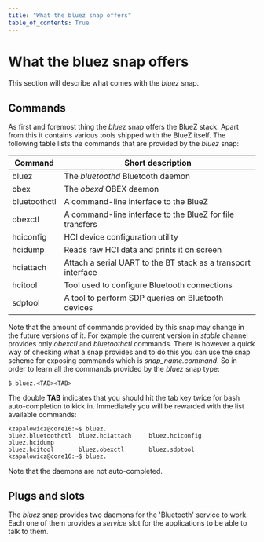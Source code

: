 ```yaml
---
title: "What the bluez snap offers"
table_of_contents: True
---
```


# What the bluez snap offers

This section will describe what comes with the *bluez* snap.

## Commands

As first and foremost thing the *bluez* snap offers the BlueZ stack. Apart from
this it contains various tools shipped with the BlueZ itself. The following
table lists the commands that are provided by the *bluez* snap:

| Command      | Short description                                             |
|--------------|---------------------------------------------------------------|
| bluez        | The *bluetoothd* Bluetooth daemon                             |
| obex         | The *obexd* OBEX daemon                                       |
| bluetoothctl | A command-line interface to the BlueZ 			       |	
| obexctl      | A command-line interface to the BlueZ for file transfers      |
| hciconfig    | HCI device configuration utility                              |
| hcidump      | Reads raw HCI data and prints it on screen                    |
| hciattach    | Attach a serial UART to the BT stack as a transport interface |
| hcitool      | Tool used to configure Bluetooth connections                  |
| sdptool      | A tool to perform SDP queries on Bluetooth devices            |

Note that the amount of commands provided by this snap may change in the future
versions of it. For example the current version in *stable* channel provides
only *obexctl* and *bluetoothctl* commands.  There is however a quick way of
checking what a snap provides and to do this you can use the snap scheme for
exposing commands which is *snap_name.command*. So in order to learn all the
commands provided by the *bluez* snap type:


```
$ bluez.<TAB><TAB>
```

The double **TAB** indicates that you should hit the tab key twice for bash
auto-completion to kick in. Immediately you will be rewarded with the list
available commands:

```
kzapalowicz@core16:~$ bluez.
bluez.bluetoothctl  bluez.hciattach     bluez.hciconfig     bluez.hcidump
bluez.hcitool       bluez.obexctl       bluez.sdptool       
kzapalowicz@core16:~$ bluez.
```

Note that the daemons are not auto-completed. 

## Plugs and slots

The *bluez* snap provides two daemons for the 'Bluetooth' service to work. Each
one of them provides a *service* slot for the applications to be able to talk to
them.

